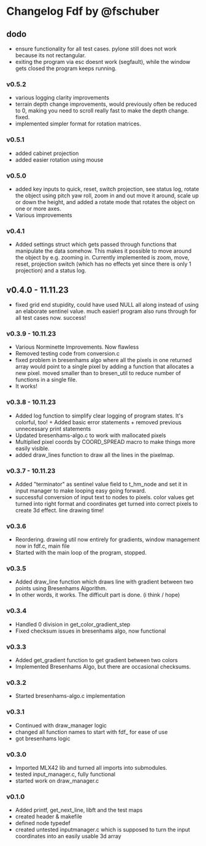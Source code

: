 # Changelog Fdf by @fschuber

## dodo
- ensure functionality for all test cases. pylone still does not work because its not rectangular.
- exiting the program via esc doesnt work (segfault), while the window gets closed the program keeps running.

### v0.5.2
- various logging clarity improvements
- terrain depth change improvements, would previously often be reduced to 0, making you need to scroll really fast to make the depth change. fixed.
- implemented simpler format for rotation matrices.

### v0.5.1
- added cabinet projection
- added easier rotation using mouse

### v0.5.0 
- added key inputs to quick, reset, switch projection, see status log, rotate the object using pitch yaw roll, zoom in and out move it around, scale up or down the height, and added a rotate mode that rotates the object on one or more axes.
- Various improvements

### v0.4.1
- Added settings struct which gets passed through functions that manipulate the data somehow. This makes it possible to move around the object by e.g. zooming in. Currently implemented is zoom, move, reset, projection switch (which has no effects yet since there is only 1 projection) and a status log.

## v0.4.0 - 11.11.23
- fixed grid end stupidity, could have used NULL all along instead of using an elaborate sentinel value. much easier! program also runs through for all test cases now. success!

### v0.3.9 - 10.11.23
- Various Norminette Improvements. Now flawless
- Removed testing code from conversion.c
- fixed problem in bresenhams algo where all the pixels in one returned array would point to a single pixel by adding a function that allocates a new pixel. moved smaller than to bresen_util to reduce number of functions in a single file.
- It works!

### v0.3.8 - 10.11.23
- Added log function to simplify clear logging of program states. It's colorful, too! + Added basic error statements + removed previous unnecessary print statements
- Updated bresenhams-algo.c to work with mallocated pixels
- Multiplied pixel coords by COORD_SPREAD macro to make things more easily visible.
- added draw_lines function to draw all the lines in the pixelmap.

### v0.3.7 - 10.11.23
- Added "terminator" as sentinel value field to t_hm_node and set it in input manager to make looping easy going forward.
- successful conversion of input text to nodes to pixels. color values get turned into right format and coordinates get turned into correct pixels to create 3d effect. line drawing time!

### v0.3.6
- Reordering. drawing util now entirely for gradients, window management now in fdf.c, main file
- Started with the main loop of the program, stopped.

### v0.3.5
- Added draw_line function which draws line with gradient between two points using Bresenhams Algorithm.
- In other words, it works. The difficult part is done. (i think / hope)

### v0.3.4
- Handled 0 division in get_color_gradient_step
- Fixed checksum issues in bresenhams algo, now functional

### v0.3.3
- Added get_gradient function to get gradient between two colors
- Implemented Bresenhams Algo, but there are occasional checksums.

### v0.3.2
- Started bresenhams-algo.c implementation

### v0.3.1
- Continued with draw_manager logic
- changed all function names to start with fdf_ for ease of use
- got bresenhams logic

### v0.3.0
- Imported MLX42 lib and turned all imports into submodules.
- tested input_manager.c, fully functional
- started work on draw_manager.c

### v0.1.0
- Added printf, get_next_line, libft and the test maps
- created header & makefile
- defined node typedef
- created untested inputmanager.c which is supposed to turn the input coordinates into an easily usable 3d array
